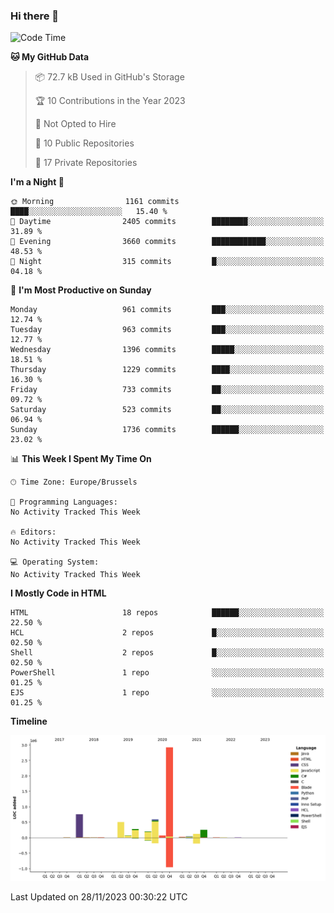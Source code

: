 ### Hi there 👋

<!--START_SECTION:waka-->
![Code Time](http://img.shields.io/badge/Code%20Time-1%2C222%20hrs%2056%20mins-blue)

**🐱 My GitHub Data** 

> 📦 72.7 kB Used in GitHub's Storage 
 > 
> 🏆 10 Contributions in the Year 2023
 > 
> 🚫 Not Opted to Hire
 > 
> 📜 10 Public Repositories 
 > 
> 🔑 17 Private Repositories 
 > 
**I'm a Night 🦉** 

```text
🌞 Morning                1161 commits        ████░░░░░░░░░░░░░░░░░░░░░   15.40 % 
🌆 Daytime                2405 commits        ████████░░░░░░░░░░░░░░░░░   31.89 % 
🌃 Evening                3660 commits        ████████████░░░░░░░░░░░░░   48.53 % 
🌙 Night                  315 commits         █░░░░░░░░░░░░░░░░░░░░░░░░   04.18 % 
```
📅 **I'm Most Productive on Sunday** 

```text
Monday                   961 commits         ███░░░░░░░░░░░░░░░░░░░░░░   12.74 % 
Tuesday                  963 commits         ███░░░░░░░░░░░░░░░░░░░░░░   12.77 % 
Wednesday                1396 commits        █████░░░░░░░░░░░░░░░░░░░░   18.51 % 
Thursday                 1229 commits        ████░░░░░░░░░░░░░░░░░░░░░   16.30 % 
Friday                   733 commits         ██░░░░░░░░░░░░░░░░░░░░░░░   09.72 % 
Saturday                 523 commits         ██░░░░░░░░░░░░░░░░░░░░░░░   06.94 % 
Sunday                   1736 commits        ██████░░░░░░░░░░░░░░░░░░░   23.02 % 
```


📊 **This Week I Spent My Time On** 

```text
🕑︎ Time Zone: Europe/Brussels

💬 Programming Languages: 
No Activity Tracked This Week

🔥 Editors: 
No Activity Tracked This Week

💻 Operating System: 
No Activity Tracked This Week
```

**I Mostly Code in HTML** 

```text
HTML                     18 repos            ██████░░░░░░░░░░░░░░░░░░░   22.50 % 
HCL                      2 repos             █░░░░░░░░░░░░░░░░░░░░░░░░   02.50 % 
Shell                    2 repos             █░░░░░░░░░░░░░░░░░░░░░░░░   02.50 % 
PowerShell               1 repo              ░░░░░░░░░░░░░░░░░░░░░░░░░   01.25 % 
EJS                      1 repo              ░░░░░░░░░░░░░░░░░░░░░░░░░   01.25 % 
```



**Timeline**

![Lines of Code chart](https://raw.githubusercontent.com/guillaumedeplancke/guillaumedeplancke/main/assets/bar_graph.png)


 Last Updated on 28/11/2023 00:30:22 UTC
<!--END_SECTION:waka-->
